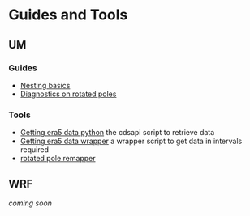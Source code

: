 # Guides and Tools

## UM

### Guides

* [Nesting basics](https://github.com/cemac/CEMAC_UM_TIPs/blob/main/Tools/rotated_pole_remapper.py)
* [Diagnostics on rotated poles](https://github.com/cemac/CEMAC_UM_TIPs/blob/main/Tools/rotated_pole_remapper.py)

### Tools

* [Getting era5 data python](https://github.com/cemac/CEMAC_UM_TIPs/blob/main/ECMWF/get_era5.py) the cdsapi script to retrieve data
* [Getting era5 data wrapper](https://github.com/cemac/CEMAC_UM_TIPs/blob/main/ECMWF/get_era5.py) a wrapper script to get data in intervals required
* [rotated pole remapper](https://github.com/cemac/CEMAC_UM_TIPs/blob/main/Tools/rotated_pole_remapper.py)

## WRF

*coming soon*